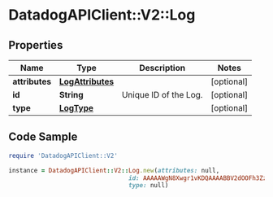 # DatadogAPIClient::V2::Log

## Properties

Name | Type | Description | Notes
------------ | ------------- | ------------- | -------------
**attributes** | [**LogAttributes**](LogAttributes.md) |  | [optional] 
**id** | **String** | Unique ID of the Log. | [optional] 
**type** | [**LogType**](LogType.md) |  | [optional] 

## Code Sample

```ruby
require 'DatadogAPIClient::V2'

instance = DatadogAPIClient::V2::Log.new(attributes: null,
                                 id: AAAAAWgN8Xwgr1vKDQAAAABBV2dOOFh3ZzZobm1mWXJFYTR0OA,
                                 type: null)
```


